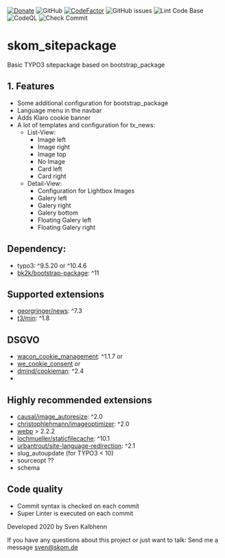 
[![Donate](https://img.shields.io/badge/Donate-PayPal-green.svg)](https://PayPal.me/SvenKalbhenn)
![GitHub](https://img.shields.io/github/license/Starraider/skom_sitepackage)
[![CodeFactor](https://www.codefactor.io/repository/github/starraider/skom_sitepackage/badge/master)](https://www.codefactor.io/repository/github/starraider/skom_sitepackage/overview/master)
![GitHub issues](https://img.shields.io/github/issues/Starraider/skom_sitepackage)
![Lint Code Base](https://github.com/Starraider/customer_sitepackage/workflows/Lint%20Code%20Base/badge.svg)
![CodeQL](https://github.com/Starraider/customer_sitepackage/workflows/CodeQL/badge.svg)
![Check Commit](https://github.com/Starraider/skom_sitepackage/workflows/Check%20Commit/badge.svg)


# skom_sitepackage

Basic TYPO3 sitepackage based on bootstrap_package

## 1. Features

-   Some additional configuration for bootstrap_package
-   Language menu in the navbar
-   Adds Klaro cookie banner
-   A lot of templates and configuration for tx_news:
    -   List-View:
        -   Image left
        -   Image right
        -   Image top
        -   No Image
        -   Card left
        -   Card right
    -   Detail-View:
        -   Configuration for Lightbox Images
        -   Galery left
        -   Galery right
        -   Galery bottom
        -   Floating Galery left
        -   Floating Galery right

## Dependency:

-   typo3: ^9.5.20 or ^10.4.6
-   [bk2k/bootstrap-package](https://extensions.typo3.org/extension/bootstrap_package): ^11

## Supported extensions

-   [georgringer/news](https://extensions.typo3.org/extension/news): ^7.3
-   [t3/min](https://extensions.typo3.org/extension/min): ^1.8

## DSGVO

-   [wacon_cookie_management](https://extensions.typo3.org/extension/wacon_cookie_management): ^1.1.7 or
-   [we_cookie_consent](https://extensions.typo3.org/extension/we_cookie_consent) or
-   [dmind/cookieman](https://extensions.typo3.org/extension/cookieman): ^2.4
-

## Highly recommended extensions

-   [causal/image_autoresize](https://extensions.typo3.org/extension/image_autoresize): ^2.0
-   [christophlehmann/imageoptimizer](https://extensions.typo3.org/extension/imageoptimizer): ^2.0
-   [webp](https://extensions.typo3.org/extension/webp) > 2.2.2
-   [lochmueller/staticfilecache](https://extensions.typo3.org/extension/staticfilecache): ^10.1
-   [urbantrout/site-language-redirection](https://extensions.typo3.org/extension/site_language_redirection): ^2.1
-   slug_autoupdate (for TYPO3 < 10)
-   sourceopt ??
-   schema

## Code quality
- Commit syntax is checked on each commit
- Super Linter is executed on each commit

Developed 2020 by Sven Kalbhenn

If you have any questions about this project or just want to talk:
Send me a message [sven@skom.de](mailto:sven@skom.de)
